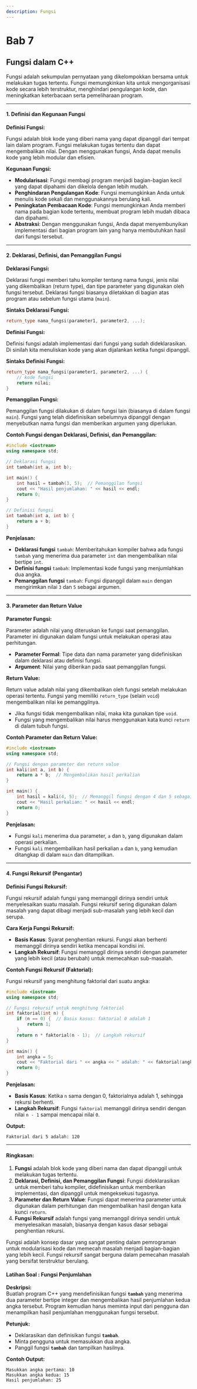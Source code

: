 ```yaml
---
description: Fungsi
---
```


# Bab 7

## **Fungsi dalam C++**

Fungsi adalah sekumpulan pernyataan yang dikelompokkan bersama untuk melakukan tugas tertentu. Fungsi memungkinkan kita untuk mengorganisasi kode secara lebih terstruktur, menghindari pengulangan kode, dan meningkatkan keterbacaan serta pemeliharaan program.

***

#### **1. Definisi dan Kegunaan Fungsi**

**Definisi Fungsi:**

Fungsi adalah blok kode yang diberi nama yang dapat dipanggil dari tempat lain dalam program. Fungsi melakukan tugas tertentu dan dapat mengembalikan nilai. Dengan menggunakan fungsi, Anda dapat menulis kode yang lebih modular dan efisien.

**Kegunaan Fungsi:**

* **Modularisasi**: Fungsi membagi program menjadi bagian-bagian kecil yang dapat dipahami dan dikelola dengan lebih mudah.
* **Penghindaran Pengulangan Kode**: Fungsi memungkinkan Anda untuk menulis kode sekali dan menggunakannya berulang kali.
* **Peningkatan Pembacaan Kode**: Fungsi memungkinkan Anda memberi nama pada bagian kode tertentu, membuat program lebih mudah dibaca dan dipahami.
* **Abstraksi**: Dengan menggunakan fungsi, Anda dapat menyembunyikan implementasi dari bagian program lain yang hanya membutuhkan hasil dari fungsi tersebut.

***

#### **2. Deklarasi, Definisi, dan Pemanggilan Fungsi**

**Deklarasi Fungsi:**

Deklarasi fungsi memberi tahu kompiler tentang nama fungsi, jenis nilai yang dikembalikan (return type), dan tipe parameter yang digunakan oleh fungsi tersebut. Deklarasi fungsi biasanya diletakkan di bagian atas program atau sebelum fungsi utama (`main`).

**Sintaks Deklarasi Fungsi:**

```cpp
return_type nama_fungsi(parameter1, parameter2, ...);
```

**Definisi Fungsi:**

Definisi fungsi adalah implementasi dari fungsi yang sudah dideklarasikan. Di sinilah kita menuliskan kode yang akan dijalankan ketika fungsi dipanggil.

**Sintaks Definisi Fungsi:**

```cpp
return_type nama_fungsi(parameter1, parameter2, ...) {
    // kode fungsi
    return nilai;
}
```

**Pemanggilan Fungsi:**

Pemanggilan fungsi dilakukan di dalam fungsi lain (biasanya di dalam fungsi `main`). Fungsi yang telah didefinisikan sebelumnya dipanggil dengan menyebutkan nama fungsi dan memberikan argumen yang diperlukan.

**Contoh Fungsi dengan Deklarasi, Definisi, dan Pemanggilan:**

```cpp
#include <iostream>
using namespace std;

// Deklarasi fungsi
int tambah(int a, int b);

int main() {
    int hasil = tambah(3, 5);  // Pemanggilan fungsi
    cout << "Hasil penjumlahan: " << hasil << endl;
    return 0;
}

// Definisi fungsi
int tambah(int a, int b) {
    return a + b;
}
```

**Penjelasan:**

* **Deklarasi fungsi** `tambah`: Memberitahukan kompiler bahwa ada fungsi `tambah` yang menerima dua parameter `int` dan mengembalikan nilai bertipe `int`.
* **Definisi fungsi** `tambah`: Implementasi kode fungsi yang menjumlahkan dua angka.
* **Pemanggilan fungsi** `tambah`: Fungsi dipanggil dalam `main` dengan mengirimkan nilai `3` dan `5` sebagai argumen.

***

#### **3. Parameter dan Return Value**

**Parameter Fungsi:**

Parameter adalah nilai yang diteruskan ke fungsi saat pemanggilan. Parameter ini digunakan dalam fungsi untuk melakukan operasi atau perhitungan.

* **Parameter Formal**: Tipe data dan nama parameter yang didefinisikan dalam deklarasi atau definisi fungsi.
* **Argument**: Nilai yang diberikan pada saat pemanggilan fungsi.

**Return Value:**

Return value adalah nilai yang dikembalikan oleh fungsi setelah melakukan operasi tertentu. Fungsi yang memiliki `return_type` (selain `void`) mengembalikan nilai ke pemanggilnya.

* Jika fungsi tidak mengembalikan nilai, maka kita gunakan tipe `void`.
* Fungsi yang mengembalikan nilai harus menggunakan kata kunci `return` di dalam tubuh fungsi.

**Contoh Parameter dan Return Value:**

```cpp
#include <iostream>
using namespace std;

// Fungsi dengan parameter dan return value
int kali(int a, int b) {
    return a * b;  // Mengembalikan hasil perkalian
}

int main() {
    int hasil = kali(4, 5);  // Memanggil fungsi dengan 4 dan 5 sebagai argumen
    cout << "Hasil perkalian: " << hasil << endl;
    return 0;
}
```

**Penjelasan:**

* Fungsi `kali` menerima dua parameter, `a` dan `b`, yang digunakan dalam operasi perkalian.
* Fungsi `kali` mengembalikan hasil perkalian `a` dan `b`, yang kemudian ditangkap di dalam `main` dan ditampilkan.

***

#### **4. Fungsi Rekursif (Pengantar)**

**Definisi Fungsi Rekursif:**

Fungsi rekursif adalah fungsi yang memanggil dirinya sendiri untuk menyelesaikan suatu masalah. Fungsi rekursif sering digunakan dalam masalah yang dapat dibagi menjadi sub-masalah yang lebih kecil dan serupa.

**Cara Kerja Fungsi Rekursif:**

* **Basis Kasus**: Syarat penghentian rekursi. Fungsi akan berhenti memanggil dirinya sendiri ketika mencapai kondisi ini.
* **Langkah Rekursif**: Fungsi memanggil dirinya sendiri dengan parameter yang lebih kecil (atau berubah) untuk memecahkan sub-masalah.

**Contoh Fungsi Rekursif (Faktorial):**

Fungsi rekursif yang menghitung faktorial dari suatu angka:

```cpp
#include <iostream>
using namespace std;

// Fungsi rekursif untuk menghitung faktorial
int faktorial(int n) {
    if (n == 0) {  // Basis kasus: faktorial 0 adalah 1
        return 1;
    }
    return n * faktorial(n - 1);  // Langkah rekursif
}

int main() {
    int angka = 5;
    cout << "Faktorial dari " << angka << " adalah: " << faktorial(angka) << endl;
    return 0;
}
```

**Penjelasan:**

* **Basis Kasus**: Ketika `n` sama dengan 0, faktorialnya adalah 1, sehingga rekursi berhenti.
* **Langkah Rekursif**: Fungsi `faktorial` memanggil dirinya sendiri dengan nilai `n - 1` sampai mencapai nilai `0`.

**Output:**

```
Faktorial dari 5 adalah: 120
```

***

#### **Ringkasan:**

1. **Fungsi** adalah blok kode yang diberi nama dan dapat dipanggil untuk melakukan tugas tertentu.
2. **Deklarasi, Definisi, dan Pemanggilan Fungsi**: Fungsi dideklarasikan untuk memberi tahu kompiler, didefinisikan untuk memberikan implementasi, dan dipanggil untuk mengeksekusi tugasnya.
3. **Parameter dan Return Value**: Fungsi dapat menerima parameter untuk digunakan dalam perhitungan dan mengembalikan hasil dengan kata kunci `return`.
4. **Fungsi Rekursif** adalah fungsi yang memanggil dirinya sendiri untuk menyelesaikan masalah, biasanya dengan kasus dasar sebagai penghentian rekursi.

Fungsi adalah konsep dasar yang sangat penting dalam pemrograman untuk modularisasi kode dan memecah masalah menjadi bagian-bagian yang lebih kecil. Fungsi rekursif sangat berguna dalam pemecahan masalah yang bersifat terstruktur berulang.

#### **Latihan Soal : Fungsi Penjumlahan**

**Deskripsi:**\
Buatlah program C++ yang mendefinisikan fungsi **`tambah`** yang menerima dua parameter bertipe integer dan mengembalikan hasil penjumlahan kedua angka tersebut. Program kemudian harus meminta input dari pengguna dan menampilkan hasil penjumlahan menggunakan fungsi tersebut.

**Petunjuk:**

* Deklarasikan dan definisikan fungsi **`tambah`**.
* Minta pengguna untuk memasukkan dua angka.
* Panggil fungsi **`tambah`** dan tampilkan hasilnya.

**Contoh Output:**

```
Masukkan angka pertama: 10
Masukkan angka kedua: 15
Hasil penjumlahan: 25
```
